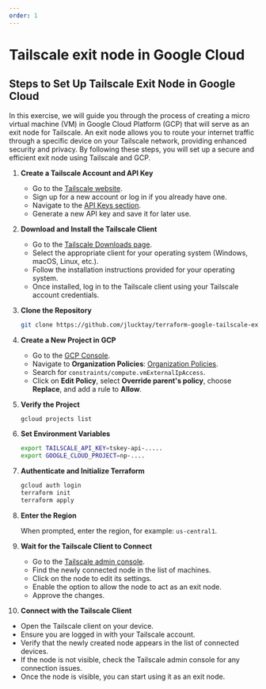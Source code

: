 ```yaml
---
order: 1
---
```

# Tailscale exit node in Google Cloud

## Steps to Set Up Tailscale Exit Node in Google Cloud

In this exercise, we will guide you through the process of creating a micro virtual machine (VM) in Google Cloud Platform (GCP) that will serve as an exit node for Tailscale. An exit node allows you to route your internet traffic through a specific device on your Tailscale network, providing enhanced security and privacy. By following these steps, you will set up a secure and efficient exit node using Tailscale and GCP.

1. **Create a Tailscale Account and API Key**

   - Go to the [Tailscale website](https://tailscale.com/).
   - Sign up for a new account or log in if you already have one.
   - Navigate to the [API Keys section](https://login.tailscale.com/admin/settings/keys).
   - Generate a new API key and save it for later use.

2. **Download and Install the Tailscale Client**

   - Go to the [Tailscale Downloads page](https://tailscale.com/download).
   - Select the appropriate client for your operating system (Windows, macOS, Linux, etc.).
   - Follow the installation instructions provided for your operating system.
   - Once installed, log in to the Tailscale client using your Tailscale account credentials.

3. **Clone the Repository**

   ```sh
   git clone https://github.com/jlucktay/terraform-google-tailscale-exit-node
   ```

4. **Create a New Project in GCP**

   - Go to the [GCP Console](https://console.cloud.google.com/).
   - Navigate to **Organization Policies**: [Organization Policies](https://console.cloud.google.com/iam-admin/orgpolicies/list).
   - Search for `constraints/compute.vmExternalIpAccess`.
   - Click on **Edit Policy**, select **Override parent's policy**, choose **Replace**, and add a rule to **Allow**.

5. **Verify the Project**

   ```sh
   gcloud projects list
   ```

6. **Set Environment Variables**

   ```sh
   export TAILSCALE_API_KEY=tskey-api-.....
   export GOOGLE_CLOUD_PROJECT=np-....
   ```

7. **Authenticate and Initialize Terraform**

   ```sh
   gcloud auth login
   terraform init
   terraform apply
   ```

8. **Enter the Region**

   When prompted, enter the region, for example: `us-central1`.

9. **Wait for the Tailscale Client to Connect**

   - Go to the [Tailscale admin console](https://login.tailscale.com/admin/machines).
   - Find the newly connected node in the list of machines.
   - Click on the node to edit its settings.
   - Enable the option to allow the node to act as an exit node.
   - Approve the changes.

10. **Connect with the Tailscale Client**

   - Open the Tailscale client on your device.
   - Ensure you are logged in with your Tailscale account.
   - Verify that the newly created node appears in the list of connected devices.
   - If the node is not visible, check the Tailscale admin console for any connection issues.
   - Once the node is visible, you can start using it as an exit node.